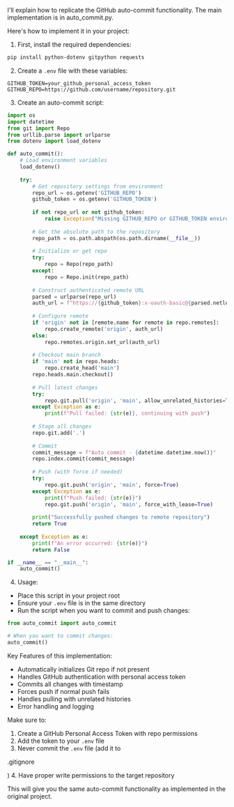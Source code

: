 I'll explain how to replicate the GitHub auto-commit functionality. The main implementation is in auto_commit.py.

Here's how to implement it in your project:

1. First, install the required dependencies:

```sh
pip install python-dotenv gitpython requests
```

2. Create a `.env` file with these variables:

```env
GITHUB_TOKEN=your_github_personal_access_token
GITHUB_REPO=https://github.com/username/repository.git
```

3. Create an auto-commit script:

```python
import os
import datetime
from git import Repo
from urllib.parse import urlparse
from dotenv import load_dotenv

def auto_commit():
    # Load environment variables
    load_dotenv()
    
    try:
        # Get repository settings from environment
        repo_url = os.getenv('GITHUB_REPO')
        github_token = os.getenv('GITHUB_TOKEN')
        
        if not repo_url or not github_token:
            raise Exception("Missing GITHUB_REPO or GITHUB_TOKEN environment variables")
            
        # Get the absolute path to the repository
        repo_path = os.path.abspath(os.path.dirname(__file__))
        
        # Initialize or get repo
        try:
            repo = Repo(repo_path)
        except:
            repo = Repo.init(repo_path)
            
        # Construct authenticated remote URL
        parsed = urlparse(repo_url)
        auth_url = f"https://{github_token}:x-oauth-basic@{parsed.netloc}{parsed.path}"
        
        # Configure remote
        if 'origin' not in [remote.name for remote in repo.remotes]:
            repo.create_remote('origin', auth_url)
        else:
            repo.remotes.origin.set_url(auth_url)
            
        # Checkout main branch
        if 'main' not in repo.heads:
            repo.create_head('main')
        repo.heads.main.checkout()
        
        # Pull latest changes
        try:
            repo.git.pull('origin', 'main', allow_unrelated_histories=True)
        except Exception as e:
            print(f"Pull failed: {str(e)}, continuing with push")
        
        # Stage all changes
        repo.git.add('.')
        
        # Commit
        commit_message = f"Auto commit - {datetime.datetime.now()}"
        repo.index.commit(commit_message)
        
        # Push (with force if needed)
        try:
            repo.git.push('origin', 'main', force=True)
        except Exception as e:
            print(f"Push failed: {str(e)}")
            repo.git.push('origin', 'main', force_with_lease=True)
            
        print("Successfully pushed changes to remote repository")
        return True
        
    except Exception as e:
        print(f"An error occurred: {str(e)}")
        return False

if __name__ == "__main__":
    auto_commit()
```

4. Usage:
- Place this script in your project root
- Ensure your `.env` file is in the same directory
- Run the script when you want to commit and push changes:

```python
from auto_commit import auto_commit

# When you want to commit changes:
auto_commit()
```

Key Features of this implementation:
- Automatically initializes Git repo if not present
- Handles GitHub authentication with personal access token
- Commits all changes with timestamp
- Forces push if normal push fails
- Handles pulling with unrelated histories
- Error handling and logging

Make sure to:
1. Create a GitHub Personal Access Token with repo permissions
2. Add the token to your `.env` file
3. Never commit the `.env` file (add it to 

.gitignore

)
4. Have proper write permissions to the target repository

This will give you the same auto-commit functionality as implemented in the original project.